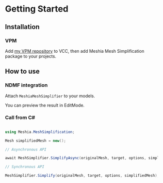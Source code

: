 # Getting Started

## Installation

### VPM

Add [my VPM repository](https://ramtype0.github.io/VpmRepository/) to VCC, then add Meshia Mesh Simplification package to your projects.

## How to use

### NDMF integration

Attach `MeshiaMeshSimplifier` to your models.

You can preview the result in EditMode.

### Call from C#

```csharp

using Meshia.MeshSimplification;

Mesh simplifiedMesh = new();

// Asynchronous API

await MeshSimplifier.SimplifyAsync(originalMesh, target, options, simplifiedMesh);

// Synchronous API

MeshSimplifier.Simplify(originalMesh, target, options, simplifiedMesh);

```